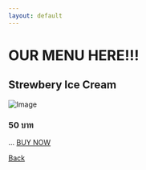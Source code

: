```yaml
---
layout: default
---
```


# OUR MENU HERE!!!
## Strewbery Ice Cream 


![Image](https://github.com/user-attachments/assets/9f56805b-bbe7-405f-8b74-a81a6ab470bd)


### 50 บาท




<head>
  <meta charset="UTF-8" />
  <meta name="viewport" content="width=device-width, initial-scale=1.0" />
  <title>My Cool Site</title>
  <link href="https://cdn.jsdelivr.net/npm/tailwindcss@2.2.19/dist/tailwind.min.css" rel="stylesheet">
  
  <!-- Facebook Pixel Code -->
  <!-- Meta Pixel Code -->
<script>
!function(f,b,e,v,n,t,s)
{if(f.fbq)return;n=f.fbq=function(){n.callMethod?
n.callMethod.apply(n,arguments):n.queue.push(arguments)};
if(!f._fbq)f._fbq=n;n.push=n;n.loaded=!0;n.version='2.0';
n.queue=[];t=b.createElement(e);t.async=!0;
t.src=v;s=b.getElementsByTagName(e)[0];
s.parentNode.insertBefore(t,s)}(window, document,'script',
'https://connect.facebook.net/en_US/fbevents.js');
fbq('init', '704845828599877');
fbq('track', 'PageView');
</script>
<noscript><img height="1" width="1" style="display:none"
src="https://www.facebook.com/tr?id=704845828599877&ev=PageView&noscript=1"
/></noscript>
<!-- End Meta Pixel Code -->

<body>
  ...
  <script>
    fbq('track', 'Purchase', {currency: "THB", value: 50.00});
  </script>

<body>
<a href="#" class="track-purchase">BUY NOW</a>
<script>
document.querySelector('.track-purchase').addEventListener('click', function(event) {
  event.preventDefault();
  if (typeof fbq !== 'undefined') {
    fbq('track', 'Purchase', {
      currency: "USD",
      value: 30.00,
      content_name: "Strewbery Ice Cream"
    });
  }
  setTimeout(() => { window.location.href = "URL_Checkout"; }, 300);
});
</script>
</body>



[Back](./)

